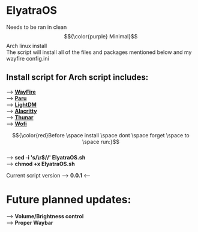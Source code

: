 # ElyatraOS

Needs to be ran in clean $${\color{purple} Minimal}$$ Arch linux install <br>
The script will install all of the files and packages mentioned below and my wayfire config.ini<br>
## Install script for Arch script includes: <br>
--> [**WayFire**](https://wayfire.org/) <br>
--> [**Paru**](https://github.com/Morganamilo/paru) <br>
--> [**LightDM**](https://wiki.archlinux.org/title/LightDM) <br>
--> [**Alacritty**](https://alacritty.org/) <br>
--> [**Thunar**](https://docs.xfce.org/xfce/thunar/start) <br>
--> [**Wofi**](https://github.com/SimplyCEO/wofi)

$${\color{red}Before \space install \space dont \space forget \space to \space run:}$$<br>
--> **sed -i 's/\r$//' ElyatraOS.sh** <br>
--> **chmod +x ElyatraOS.sh**

Current script version --> **0.0.1** <--

# Future planned updates:<br>
--> **Volume/Brightness control** <br>
--> **Proper Waybar**
